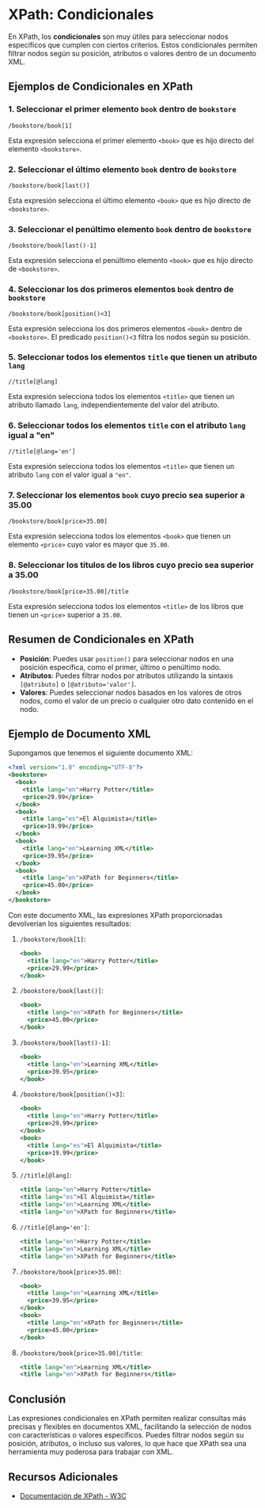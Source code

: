 # XPath: Condicionales

En XPath, los **condicionales** son muy útiles para seleccionar nodos específicos que cumplen con ciertos criterios. Estos condicionales permiten filtrar nodos según su posición, atributos o valores dentro de un documento XML.

## Ejemplos de Condicionales en XPath

### 1. **Seleccionar el primer elemento `book` dentro de `bookstore`**

```xpath
/bookstore/book[1]
```

Esta expresión selecciona el primer elemento `<book>` que es hijo directo del elemento `<bookstore>`.

### 2. **Seleccionar el último elemento `book` dentro de `bookstore`**

```xpath
/bookstore/book[last()]
```

Esta expresión selecciona el último elemento `<book>` que es hijo directo de `<bookstore>`.

### 3. **Seleccionar el penúltimo elemento `book` dentro de `bookstore`**

```xpath
/bookstore/book[last()-1]
```

Esta expresión selecciona el penúltimo elemento `<book>` que es hijo directo de `<bookstore>`.

### 4. **Seleccionar los dos primeros elementos `book` dentro de `bookstore`**

```xpath
/bookstore/book[position()<3]
```

Esta expresión selecciona los dos primeros elementos `<book>` dentro de `<bookstore>`. El predicado `position()<3` filtra los nodos según su posición.

### 5. **Seleccionar todos los elementos `title` que tienen un atributo `lang`**

```xpath
//title[@lang]
```

Esta expresión selecciona todos los elementos `<title>` que tienen un atributo llamado `lang`, independientemente del valor del atributo.

### 6. **Seleccionar todos los elementos `title` con el atributo `lang` igual a "en"**

```xpath
//title[@lang='en']
```

Esta expresión selecciona todos los elementos `<title>` que tienen un atributo `lang` con el valor igual a `"en"`.

### 7. **Seleccionar los elementos `book` cuyo precio sea superior a 35.00**

```xpath
/bookstore/book[price>35.00]
```

Esta expresión selecciona todos los elementos `<book>` que tienen un elemento `<price>` cuyo valor es mayor que `35.00`.

### 8. **Seleccionar los títulos de los libros cuyo precio sea superior a 35.00**

```xpath
/bookstore/book[price>35.00]/title
```

Esta expresión selecciona todos los elementos `<title>` de los libros que tienen un `<price>` superior a `35.00`.

## Resumen de Condicionales en XPath

- **Posición**: Puedes usar `position()` para seleccionar nodos en una posición específica, como el primer, último o penúltimo nodo.
- **Atributos**: Puedes filtrar nodos por atributos utilizando la sintaxis `[@atributo]` o `[@atributo='valor']`.
- **Valores**: Puedes seleccionar nodos basados en los valores de otros nodos, como el valor de un precio o cualquier otro dato contenido en el nodo.

## Ejemplo de Documento XML

Supongamos que tenemos el siguiente documento XML:

```xml
<?xml version="1.0" encoding="UTF-8"?>
<bookstore>
  <book>
    <title lang="en">Harry Potter</title>
    <price>29.99</price>
  </book>
  <book>
    <title lang="es">El Alquimista</title>
    <price>19.99</price>
  </book>
  <book>
    <title lang="en">Learning XML</title>
    <price>39.95</price>
  </book>
  <book>
    <title lang="en">XPath for Beginners</title>
    <price>45.00</price>
  </book>
</bookstore>
```

Con este documento XML, las expresiones XPath proporcionadas devolverían los siguientes resultados:

1. `/bookstore/book[1]`:
   ```xml
   <book>
     <title lang="en">Harry Potter</title>
     <price>29.99</price>
   </book>
   ```

2. `/bookstore/book[last()]`:
   ```xml
   <book>
     <title lang="en">XPath for Beginners</title>
     <price>45.00</price>
   </book>
   ```

3. `/bookstore/book[last()-1]`:
   ```xml
   <book>
     <title lang="en">Learning XML</title>
     <price>39.95</price>
   </book>
   ```

4. `/bookstore/book[position()<3]`:
   ```xml
   <book>
     <title lang="en">Harry Potter</title>
     <price>29.99</price>
   </book>
   <book>
     <title lang="es">El Alquimista</title>
     <price>19.99</price>
   </book>
   ```

5. `//title[@lang]`:
   ```xml
   <title lang="en">Harry Potter</title>
   <title lang="es">El Alquimista</title>
   <title lang="en">Learning XML</title>
   <title lang="en">XPath for Beginners</title>
   ```

6. `//title[@lang='en']`:
   ```xml
   <title lang="en">Harry Potter</title>
   <title lang="en">Learning XML</title>
   <title lang="en">XPath for Beginners</title>
   ```

7. `/bookstore/book[price>35.00]`:
   ```xml
   <book>
     <title lang="en">Learning XML</title>
     <price>39.95</price>
   </book>
   <book>
     <title lang="en">XPath for Beginners</title>
     <price>45.00</price>
   </book>
   ```

8. `/bookstore/book[price>35.00]/title`:
   ```xml
   <title lang="en">Learning XML</title>
   <title lang="en">XPath for Beginners</title>
   ```

## Conclusión

Las expresiones condicionales en XPath permiten realizar consultas más precisas y flexibles en documentos XML, facilitando la selección de nodos con características o valores específicos. Puedes filtrar nodos según su posición, atributos, o incluso sus valores, lo que hace que XPath sea una herramienta muy poderosa para trabajar con XML.

## Recursos Adicionales

- [Documentación de XPath - W3C](https://www.w3.org/TR/xpath/)
